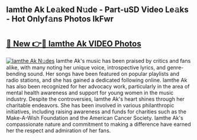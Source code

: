 ## Iamthe Ak Le𝚊ked N𝚞de - Part-uSD Video Le𝚊ks - Hot Onlyf𝚊ns Photos lkFwr

# <h2><a href="http://ab71001.deff.icu/?id=Iamthe+Ak">🔗 New 👉🔴 Iamthe Ak VIDEO Photos</a></h2>

[![Iamthe Ak N𝚞des](https://i.imgur.com/rIISA9y.gif)](http://ab71001.deff.icu/?id=Iamthe+Ak)
Iamthe Ak's music has been praised by critics and fans alike, with many noting her unique voice, introspective lyrics, and genre-bending sound. Her songs have been featured on popular playlists and radio stations, and she has gained a dedicated following online. Iamthe Ak has also been recognized for her advocacy work, particularly in the area of mental health awareness and support for young women in the music industry. Despite the controversies, Iamthe Ak's heart shines through her charitable endeavors. She has been involved in various philanthropic initiatives, including raising awareness and funds for charities such as the Make-A-Wish Foundation and the American Cancer Society. Iamthe Ak's compassionate nature and commitment to making a difference have earned her the respect and admiration of her fans.
